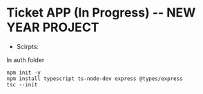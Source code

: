 # Ticket APP (In Progress) -- NEW YEAR PROJECT
 
- Scirpts:

 In auth folder


    npm init -y
    npm install typescript ts-node-dev express @types/express
    tsc --init
